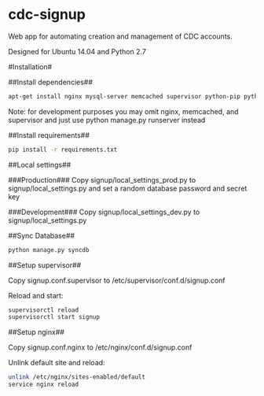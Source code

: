 cdc-signup
==========

Web app for automating creation and management of CDC accounts.

Designed for Ubuntu 14.04 and Python 2.7

#Installation#

##Install dependencies##

```bash
apt-get install nginx mysql-server memcached supervisor python-pip python-dev libmysqlclient-dev libldap2-dev libxml2-dev libsasl2-dev libssl-dev
```

Note: for development purposes you may omit nginx, memcached, and supervisor and just use python manage.py runserver instead

##Install requirements##

```bash
pip install -r requirements.txt
```

##Local settings##

###Production###
Copy signup/local_settings_prod.py to signup/local_settings.py and set a random database password and secret key

###Development###
Copy signup/local_settings_dev.py to signup/local_settings.py

##Sync Database##

```bash
python manage.py syncdb
```

##Setup supervisor##

Copy signup.conf.supervisor to /etc/supervisor/conf.d/signup.conf

Reload and start:

```bash
supervisorctl reload
supervisorctl start signup
```

##Setup nginx##

Copy signup.conf.nginx to /etc/nginx/conf.d/signup.conf

Unlink default site and reload:

```bash
unlink /etc/nginx/sites-enabled/default
service nginx reload
```

